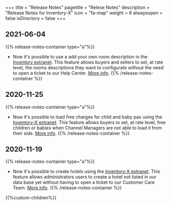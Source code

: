 +++
title = "Release Notes"
pagetitle = "Relese Notes"
description = "Release Notes for Inventory-X"
icon = "fa-map" 
weight = 6
alwaysopen = false
isDirectory = false
+++

## 2021-06-04
{{% release-notes-container type="a"%}}
- Now it's possible to use a add your own room description in the [Inventory extranet](https://inventory.xmltravelgate.com/). This feature allows buyers and sellers to set, at rate level, the rooms descriptions they want to configurate without the need to open a ticket to our Help Center. [More info](https://docs.travelgatex.com/inventory-x/extranet/load-product/setup/).
{{% /release-notes-container %}}

## 2020-11-25
{{% release-notes-container type="a"%}}
- Now it's possible to load free charges for child and baby pax using the [Inventory-X extranet](https://inventory.xmltravelgate.com/). This feature allows buyers to set, at rate level, free children or babies when Channel Managers are not able to load it from their side. [More info](https://knowledge.travelgatex.com/how-to-load-free-of-charge-child/baby-pax).
{{% /release-notes-container %}}

## 2020-11-19
{{% release-notes-container type="a"%}}
- Now it's possible to create hotels using the [Inventory-X extranet](https://inventory.xmltravelgate.com/). This feature allows administrators users to create a hotel not listed in our data base yet without having to open a ticket to our Customer Care Team. [More info](https://knowledge.travelgatex.com/how-to-create-a-hotel-in-our-db).
{{% /release-notes-container %}}


{{%custom-children%}}